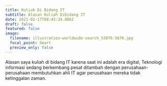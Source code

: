 ```yaml
---
title: Kuliah Di Bidang IT
subtitle: Alasan Kuliah Dibidang IT
date: 2021-02-17T08:43:34.886Z
draft: false
featured: false
image:
  filename: illustration-worldwide-search_53876-5870.jpg
  focal_point: Smart
  preview_only: false
---
```

Alasan saya kuliah di bidang IT karena saat ini adalah era digital,
Teknologi informasi sedang berkembang pesat ditambah dengan 
perusahaan-perusahaan membutuhkan ahli IT agar perusahaan 
mereka tidak ketinggalan zaman.